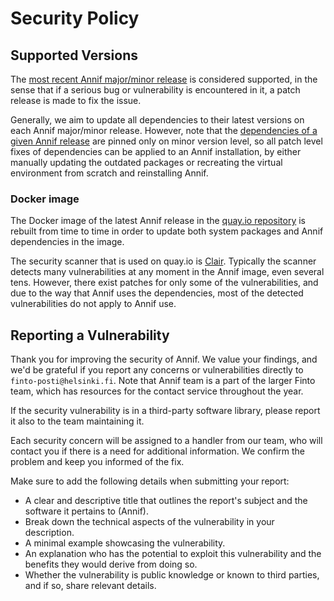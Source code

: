 # Security Policy

## Supported Versions

The [most recent Annif major/minor release](https://github.com/NatLibFi/Annif/releases)
is considered supported,
in the sense that if a serious bug or vulnerability is encountered in it,
a patch release is made to fix the issue.

Generally, we aim to update all dependencies to their latest versions on each Annif major/minor release.
However, note that the [dependencies of a given Annif release](https://github.com/NatLibFi/Annif/blob/main/pyproject.toml)
are pinned only on minor version level, so all patch level fixes of dependencies can be applied to an Annif installation,
by either manually updating the outdated packages or recreating the virtual environment from scratch and reinstalling Annif.

### Docker image
The Docker image of the latest Annif release in the
[quay.io repository](https://quay.io/repository/natlibfi/annif?tab=tags)
is rebuilt from time to time in order to update both system packages and Annif dependencies in the image.

The security scanner that is used on quay.io is
[Clair](https://access.redhat.com/documentation/en-us/red_hat_quay/3/html/about_quay_io/clair-vulnerability-scanner).
Typically the scanner detects many vulnerabilities at any moment in the Annif image, even several tens.
However, there exist patches for only some of the vulnerabilities,
and due to the way that Annif uses the dependencies, most of the detected vulnerabilities
do not apply to Annif use.

## Reporting a Vulnerability

Thank you for improving the security of Annif.
We value your findings, and we'd be grateful if you report
any concerns or vulnerabilities directly to `finto-posti@helsinki.fi`.
Note that Annif team is a part of the larger Finto team,
which has resources for the contact service throughout the year.

If the security vulnerability is in a third-party software library,
please report it also to the team maintaining it.

Each security concern will be assigned to a handler from our team,
who will contact you if there is a need for additional information.
We confirm the problem and keep you informed of the fix.

Make sure to add the following details when submitting your report:

- A clear and descriptive title that outlines the report's subject and the software it pertains to (Annif).
- Break down the technical aspects of the vulnerability in your description.
- A minimal example showcasing the vulnerability.
- An explanation who has the potential to exploit this vulnerability and the benefits they would derive from doing so.
- Whether the vulnerability is public knowledge or known to third parties, and if so, share relevant details.

